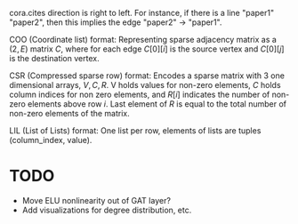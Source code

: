 cora.cites direction is right to left. For instance, if there is a line "paper1" "paper2", then this implies the edge "paper2" -> "paper1".

COO (Coordinate list) format: Representing sparse adjacency matrix as a $(2, E)$ matrix $C$, where for each edge $C[0][i]$ is the source vertex and $C[0][j]$ is the destination vertex.

CSR (Compressed sparse row) format: Encodes a sparse matrix with 3 one dimensional arrays, $V, C, R$. V holds values for non-zero elements, $C$ holds column indices for non zero elements, and $R[i]$ indicates the number of non-zero elements above row $i$. Last element of $R$ is equal to the total number of non-zero elements of the matrix.

LIL (List of Lists) format: One list per row, elements of lists are tuples (column_index, value).

# TODO
- Move ELU nonlinearity out of GAT layer?
- Add visualizations for degree distribution, etc.